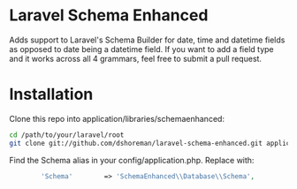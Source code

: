 Laravel Schema Enhanced
=======================

Adds support to Laravel's Schema Builder for date, time and datetime fields as opposed to date being a datetime field.
If you want to add a field type and it works across all 4 grammars, feel free to submit a pull request.


Installation
============

Clone this repo into application/libraries/schemaenhanced:
```bash
cd /path/to/your/laravel/root
git clone git://github.com/dshoreman/laravel-schema-enhanced.git application/libraries/schemaenhanced
```

Find the Schema alias in your config/application.php. Replace with:
```php
		'Schema'     	=> 'SchemaEnhanced\\Database\\Schema',
```
